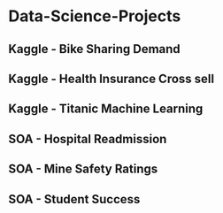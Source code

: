 # Data-Science-Projects

## Kaggle - Bike Sharing Demand

## Kaggle - Health Insurance Cross sell

## Kaggle - Titanic Machine Learning

## SOA - Hospital Readmission

## SOA - Mine Safety Ratings

## SOA - Student Success
